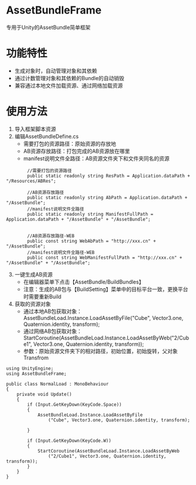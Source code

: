 # AssetBundleFrame
专用于Unity的AssetBundle简单框架

# 功能特性
- 生成对象时，自动管理对象和其依赖
- 通过计数管理对象和其依赖的Bundle的自动销毁
- 兼容通过本地文件加载资源、通过网络加载资源

# 使用方法
1. 导入框架脚本资源
2. 编辑AssetBundleDefine.cs
   - 需要打包的资源路径：原始资源的存放地
   - AB资源存放路径：打包完成的AB资源放在哪里
   - manifest说明文件全路径：AB资源文件夹下和文件夹同名的资源
```
        //需要打包的资源路径
        public static readonly string ResPath = Application.dataPath + "/Resources/ABRes";

        //AB资源存放路径
        public static readonly string AbPath = Application.dataPath + "/AssetBundle";
        //manifest说明文件全路径
        public static readonly string ManifestFullPath = Application.dataPath + "/AssetBundle" + "/AssetBundle";
        
        
        //AB资源存放路径-WEB
        public const string WebAbPath = "http://xxx.cn" + "/AssetBundle";
        //manifest说明文件全路径-WEB
        public const string WebManifestFullPath = "http://xxx.cn" + "/AssetBundle" + "/AssetBundle";
```
3. 一键生成AB资源
   - 在编辑器菜单下点击【AssetBundle/BuildBundles】
   - 注意：生成的AB包与【BuildSetting】菜单中的目标平台一致，更换平台时需要重新Build
4. 获取的资源对象
   - 通过本地AB包获取对象：AssetBundleLoad.Instance.LoadAssetByFile("Cube", Vector3.one, Quaternion.identity, transform);
   - 通过网络AB包获取对象：StartCoroutine(AssetBundleLoad.Instance.LoadAssetByWeb("2/Cube1", Vector3.one, Quaternion.identity, transform));
   - 参数：原始资源文件夹下的相对路径，初始位置，初始旋转，父对象Transfrom
```
using UnityEngine;
using AssetBundleFrame;

public class NormalLoad : MonoBehaviour
{
    private void Update()
    {
        if (Input.GetKeyDown(KeyCode.Space))
        {
            AssetBundleLoad.Instance.LoadAssetByFile
                ("Cube", Vector3.one, Quaternion.identity, transform);

        }

        if (Input.GetKeyDown(KeyCode.W))
        {
            StartCoroutine(AssetBundleLoad.Instance.LoadAssetByWeb
                ("2/Cube1", Vector3.one, Quaternion.identity, transform));
        }
    }
}
```
